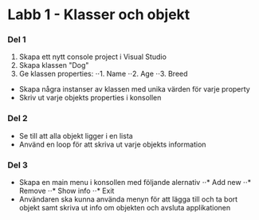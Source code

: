 ﻿# Labb 1 - Klasser och objekt
### Del 1
1. Skapa ett nytt console project i Visual Studio
2. Skapa klassen "Dog"
3. Ge klassen properties:
	⋅⋅1. Name
	⋅⋅2. Age
	⋅⋅3. Breed
* Skapa några instanser av klassen med unika värden för varje property
* Skriv ut varje objekts properties i konsollen

### Del 2
* Se till att alla objekt ligger i en lista
* Använd en loop för att skriva ut varje objekts information

### Del 3
* Skapa en main menu i konsollen med följande alernativ
⋅⋅* Add new
⋅⋅* Remove
⋅⋅* Show info
⋅⋅* Exit
* Användaren ska kunna använda menyn för att lägga till och ta bort objekt samt skriva ut info om objekten och avsluta applikationen